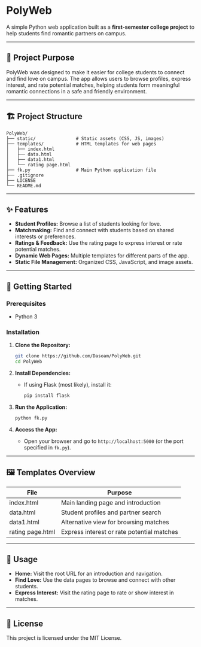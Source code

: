 
# PolyWeb

A simple Python web application built as a **first-semester college project** to help students find romantic partners on campus.

---

## 💖 Project Purpose

PolyWeb was designed to make it easier for college students to connect and find love on campus. The app allows users to browse profiles, express interest, and rate potential matches, helping students form meaningful romantic connections in a safe and friendly environment.

---

## 🏗️ Project Structure

```
PolyWeb/
├── static/               # Static assets (CSS, JS, images)
├── templates/            # HTML templates for web pages
│   ├── index.html
│   ├── data.html
│   ├── data1.html
│   └── rating page.html
├── fk.py                 # Main Python application file
├── .gitignore
├── LICENSE
└── README.md
```

---

## ✨ Features

- **Student Profiles:** Browse a list of students looking for love.
- **Matchmaking:** Find and connect with students based on shared interests or preferences.
- **Ratings & Feedback:** Use the rating page to express interest or rate potential matches.
- **Dynamic Web Pages:** Multiple templates for different parts of the app.
- **Static File Management:** Organized CSS, JavaScript, and image assets.

---

## 🚀 Getting Started

### Prerequisites

- Python 3

### Installation

1. **Clone the Repository:**
   ```bash
   git clone https://github.com/Dasoam/PolyWeb.git
   cd PolyWeb
   ```

2. **Install Dependencies:**
   - If using Flask (most likely), install it:
     ```bash
     pip install flask
     ```

3. **Run the Application:**
   ```bash
   python fk.py
   ```

4. **Access the App:**
   - Open your browser and go to `http://localhost:5000` (or the port specified in `fk.py`).

---

## 🖼️ Templates Overview

| File              | Purpose                                         |
|-------------------|-------------------------------------------------|
| index.html        | Main landing page and introduction              |
| data.html         | Student profiles and partner search             |
| data1.html        | Alternative view for browsing matches           |
| rating page.html  | Express interest or rate potential matches      |

---

## 📝 Usage

- **Home:** Visit the root URL for an introduction and navigation.
- **Find Love:** Use the data pages to browse and connect with other students.
- **Express Interest:** Visit the rating page to rate or show interest in matches.

---

## 📄 License

This project is licensed under the MIT License.
